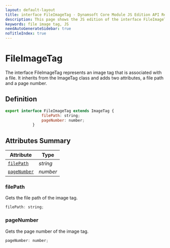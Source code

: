 ```yaml
---
layout: default-layout
title: interface FileImageTag - Dynamsoft Core Module JS Edition API Reference
description: This page shows the JS edition of the interface FileImageTag in Dynamsoft Core Module.
keywords: file image tag, JS
needAutoGenerateSidebar: true
noTitleIndex: true
---
```


# FileImageTag

The interface FileImageTag represents an image tag that is associated with a file. It inherits from the ImageTag class and adds two attributes, a file path and a page number.

## Definition

```js
export interface FileImageTag extends ImageTag {
                filePath: string;
                pageNumber: number;
            }
```

## Attributes Summary

| Attribute               | Type |
|----------------------|-------------|
| [`filePath`](#filePath) | *string* |
| [`pageNumber`](#pageNumber) | *number* |

### filePath

Gets the file path of the image tag.

```js
filePath: string;
```

### pageNumber

Gets the page number of the image tag.

```js
pageNumber: number;
```
